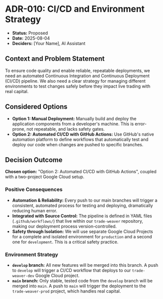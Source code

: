# ADR-010: CI/CD and Environment Strategy

*   **Status:** Proposed
*   **Date:** 2025-08-04
*   **Deciders:** [Your Name], AI Assistant

## Context and Problem Statement

To ensure code quality and enable reliable, repeatable deployments, we need an automated Continuous Integration and Continuous Deployment (CI/CD) pipeline. We also need a clear strategy for managing different environments to test changes safely before they impact live trading with real capital.

## Considered Options

*   **Option 1: Manual Deployment:** Manually build and deploy the application components from a developer's machine. This is error-prone, not repeatable, and lacks safety gates.
*   **Option 2: Automated CI/CD with GitHub Actions:** Use GitHub's native automation platform to define workflows that automatically test and deploy our code when changes are pushed to specific branches.

## Decision Outcome

**Chosen option:** "Option 2: Automated CI/CD with GitHub Actions", coupled with a two-project Google Cloud setup.

### Positive Consequences

*   **Automation & Reliability:** Every push to our main branches will trigger a consistent, automated process for testing and deploying, dramatically reducing human error.
*   **Integrated with Source Control:** The pipeline is defined in YAML files (`.github/workflows/`) that live within our `trade-weaver` repository, making our deployment process version-controlled.
*   **Safety through Isolation:** We will use separate Google Cloud Projects for a complete and isolated environment for `production` and a second one for `development`. This is a critical safety practice.

### Environment Strategy

*   **`develop` branch:** All new features will be merged into this branch. A push to `develop` will trigger a CI/CD workflow that deploys to our `trade-weaver-dev` Google Cloud project.
*   **`main` branch:** Only stable, tested code from the `develop` branch will be merged into `main`. A push to `main` will trigger the deployment to the `trade-weaver-prod` project, which handles real capital.